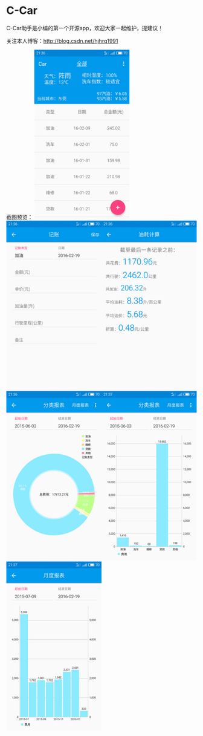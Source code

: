 # C-Car
C-Car助手是小编的第一个开源app，欢迎大家一起维护，提建议！

关注本人博客：http://blog.csdn.net/hjhrq1991

截图预览：
<img src="/screenshot/1.png" width="50%"><img src="/screenshot/2.png" width="50%"><img src="/screenshot/3.png" width="50%"><img src="/screenshot/4.png" width="50%"><img src="/screenshot/5.png" width="50%"><img src="/screenshot/6.png" width="50%">